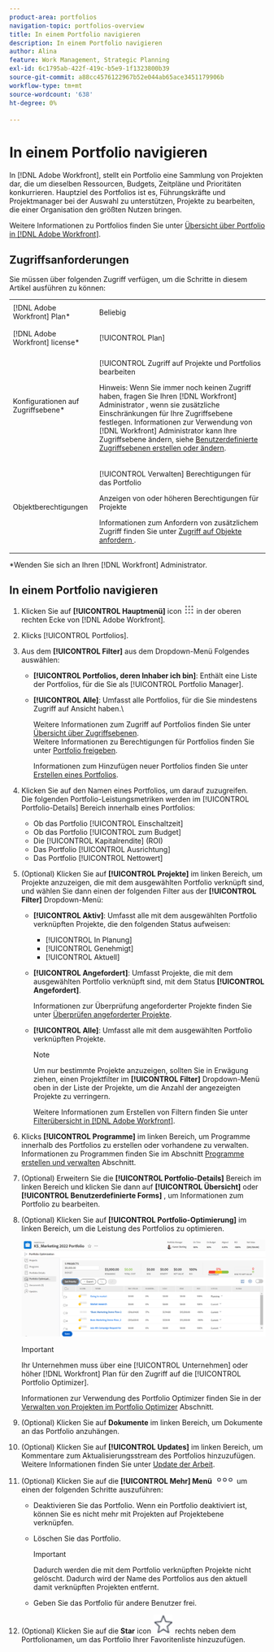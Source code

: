 ```yaml
---
product-area: portfolios
navigation-topic: portfolios-overview
title: In einem Portfolio navigieren
description: In einem Portfolio navigieren
author: Alina
feature: Work Management, Strategic Planning
exl-id: 6c1795ab-422f-419c-b5e9-1f1323800b39
source-git-commit: a88cc4576122967b52e044ab65ace3451179906b
workflow-type: tm+mt
source-wordcount: '638'
ht-degree: 0%

---
```


# In einem Portfolio navigieren

<!--
<p data-mc-conditions="QuicksilverOrClassic.Draft mode">(NOTE: This article will need to be further revised and maybe merged into Understanding Portfolios?! (other?!).)</p>
-->

In [!DNL Adobe Workfront], stellt ein Portfolio eine Sammlung von Projekten dar, die um dieselben Ressourcen, Budgets, Zeitpläne und Prioritäten konkurrieren. Hauptziel des Portfolios ist es, Führungskräfte und Projektmanager bei der Auswahl zu unterstützen, Projekte zu bearbeiten, die einer Organisation den größten Nutzen bringen.

Weitere Informationen zu Portfolios finden Sie unter [Übersicht über Portfolio in [!DNL Adobe Workfront]](../../../manage-work/portfolios/portfolios-overview/portfolio-overview.md).

## Zugriffsanforderungen

Sie müssen über folgenden Zugriff verfügen, um die Schritte in diesem Artikel ausführen zu können:

<table style="table-layout:auto"> 
 <col> 
 <col> 
 <tbody> 
  <tr> 
   <td role="rowheader">[!DNL Adobe Workfront] Plan*</td> 
   <td> <p>Beliebig </p> </td> 
  </tr> 
  <tr> 
   <td role="rowheader">[!DNL Adobe Workfront] license*</td> 
   <td> <p>[!UICONTROL Plan] </p> </td> 
  </tr> 
  <tr> 
   <td role="rowheader">Konfigurationen auf Zugriffsebene*</td> 
   <td> <p>[!UICONTROL Zugriff auf Projekte und Portfolios bearbeiten</p> <p>Hinweis: Wenn Sie immer noch keinen Zugriff haben, fragen Sie Ihren [!DNL Workfront] Administrator , wenn sie zusätzliche Einschränkungen für Ihre Zugriffsebene festlegen. Informationen zur Verwendung von [!DNL Workfront] Administrator kann Ihre Zugriffsebene ändern, siehe <a href="../../../administration-and-setup/add-users/configure-and-grant-access/create-modify-access-levels.md" class="MCXref xref">Benutzerdefinierte Zugriffsebenen erstellen oder ändern</a>.</p> </td> 
  </tr> 
  <tr> 
   <td role="rowheader">Objektberechtigungen</td> 
   <td> <p>[!UICONTROL Verwalten] Berechtigungen für das Portfolio</p> <p>Anzeigen von oder höheren Berechtigungen für Projekte</p> <p>Informationen zum Anfordern von zusätzlichem Zugriff finden Sie unter <a href="../../../workfront-basics/grant-and-request-access-to-objects/request-access.md" class="MCXref xref">Zugriff auf Objekte anfordern </a>.</p> </td> 
  </tr> 
 </tbody> 
</table>

&#42;Wenden Sie sich an Ihren [!DNL Workfront] Administrator.

## In einem Portfolio navigieren

1. Klicken Sie auf **[!UICONTROL Hauptmenü]** icon ![](assets/main-menu-icon.png) in der oberen rechten Ecke von [!DNL Adobe Workfront].

1. Klicks [!UICONTROL Portfolios].
1. Aus dem **[!UICONTROL Filter]** aus dem Dropdown-Menü Folgendes auswählen:

   * **[!UICONTROL Portfolios, deren Inhaber ich bin]**: Enthält eine Liste der Portfolios, für die Sie als [!UICONTROL Portfolio Manager].
   * **[!UICONTROL Alle]**: Umfasst alle Portfolios, für die Sie mindestens Zugriff auf Ansicht haben.\

     Weitere Informationen zum Zugriff auf Portfolios finden Sie unter [Übersicht über Zugriffsebenen](../../../administration-and-setup/add-users/access-levels-and-object-permissions/access-levels-overview.md).\
      Weitere Informationen zu Berechtigungen für Portfolios finden Sie unter  [Portfolio freigeben](../../../workfront-basics/grant-and-request-access-to-objects/share-a-portfolio..md).

     Informationen zum Hinzufügen neuer Portfolios finden Sie unter [Erstellen eines Portfolios](../../../manage-work/portfolios/create-and-manage-portfolios/create-portfolios.md).

1. Klicken Sie auf den Namen eines Portfolios, um darauf zuzugreifen.\
   Die folgenden Portfolio-Leistungsmetriken werden im [!UICONTROL Portfolio-Details] Bereich innerhalb eines Portfolios:

   * Ob das Portfolio [!UICONTROL Einschaltzeit]
   * Ob das Portfolio [!UICONTROL zum Budget]
   * Die [!UICONTROL Kapitalrendite] (ROI)
   * Das Portfolio [!UICONTROL Ausrichtung]
   * Das Portfolio [!UICONTROL Nettowert]

1. (Optional) Klicken Sie auf **[!UICONTROL Projekte]** im linken Bereich, um Projekte anzuzeigen, die mit dem ausgewählten Portfolio verknüpft sind, und wählen Sie dann einen der folgenden Filter aus der **[!UICONTROL Filter]** Dropdown-Menü:

   * **[!UICONTROL Aktiv]**: Umfasst alle mit dem ausgewählten Portfolio verknüpften Projekte, die den folgenden Status aufweisen:

      * [!UICONTROL In Planung]
      * [!UICONTROL Genehmigt]
      * [!UICONTROL Aktuell]
   * **[!UICONTROL Angefordert]**: Umfasst Projekte, die mit dem ausgewählten Portfolio verknüpft sind, mit dem Status **[!UICONTROL Angefordert]**.

     Informationen zur Überprüfung angeforderter Projekte finden Sie unter [Überprüfen angeforderter Projekte](../../../manage-work/portfolios/create-and-manage-portfolios/review-requested-projects.md).

   * **[!UICONTROL Alle]**: Umfasst alle mit dem ausgewählten Portfolio verknüpften Projekte.

     >[!NOTE]
     >
     >Um nur bestimmte Projekte anzuzeigen, sollten Sie in Erwägung ziehen, einen Projektfilter im **[!UICONTROL Filter]** Dropdown-Menü oben in der Liste der Projekte, um die Anzahl der angezeigten Projekte zu verringern.

     Weitere Informationen zum Erstellen von Filtern finden Sie unter [Filterübersicht in [!DNL Adobe Workfront]](../../../reports-and-dashboards/reports/reporting-elements/filters-overview.md).


1. Klicks **[!UICONTROL Programme]** im linken Bereich, um Programme innerhalb des Portfolios zu erstellen oder vorhandene zu verwalten.\
   Informationen zu Programmen finden Sie im Abschnitt [Programme erstellen und verwalten](../../../manage-work/portfolios/create-and-manage-programs/create-and-manage-programs.md) Abschnitt.

1. (Optional) Erweitern Sie die **[!UICONTROL Portfolio-Details]** Bereich im linken Bereich und klicken Sie dann auf **[!UICONTROL Übersicht]** oder **[!UICONTROL Benutzerdefinierte Forms]** , um Informationen zum Portfolio zu bearbeiten.

1. (Optional) Klicken Sie auf **[!UICONTROL Portfolio-Optimierung]** im linken Bereich, um die Leistung des Portfolios zu optimieren.

   ![](assets/portfolio-optimizer-with-projects-nwe-350x89.png)

   >[!IMPORTANT]
   >
   >Ihr Unternehmen muss über eine [!UICONTROL Unternehmen] oder höher [!DNL Workfront] Plan für den Zugriff auf die [!UICONTROL Portfolio Optimizer].

   Informationen zur Verwendung des Portfolio Optimizer finden Sie in der [Verwalten von Projekten im Portfolio Optimizer](../../../manage-work/portfolios/portfolio-optimizer/manage-projects-in-portfolio-optimizer.md) Abschnitt.

1. (Optional) Klicken Sie auf **Dokumente** im linken Bereich, um Dokumente an das Portfolio anzuhängen.
1. (Optional) Klicken Sie auf **[!UICONTROL Updates]** im linken Bereich, um Kommentare zum Aktualisierungsstream des Portfolios hinzuzufügen. Weitere Informationen finden Sie unter [Update der Arbeit](../../../workfront-basics/updating-work-items-and-viewing-updates/update-work.md).
1. (Optional) Klicken Sie auf die **[!UICONTROL Mehr] Menü** ![](assets/qs-more-icon-on-an-object.png) um einen der folgenden Schritte auszuführen:

   * Deaktivieren Sie das Portfolio. Wenn ein Portfolio deaktiviert ist, können Sie es nicht mehr mit Projekten auf Projektebene verknüpfen.
   * Löschen Sie das Portfolio.

     >[!IMPORTANT]
     >
     >Dadurch werden die mit dem Portfolio verknüpften Projekte nicht gelöscht. Dadurch wird der Name des Portfolios aus den aktuell damit verknüpften Projekten entfernt.

   * Geben Sie das Portfolio für andere Benutzer frei.

1. (Optional) Klicken Sie auf die **Star** icon ![](assets/qs-star-icon-favorites-39x38.png) rechts neben dem Portfolionamen, um das Portfolio Ihrer Favoritenliste hinzuzufügen.
